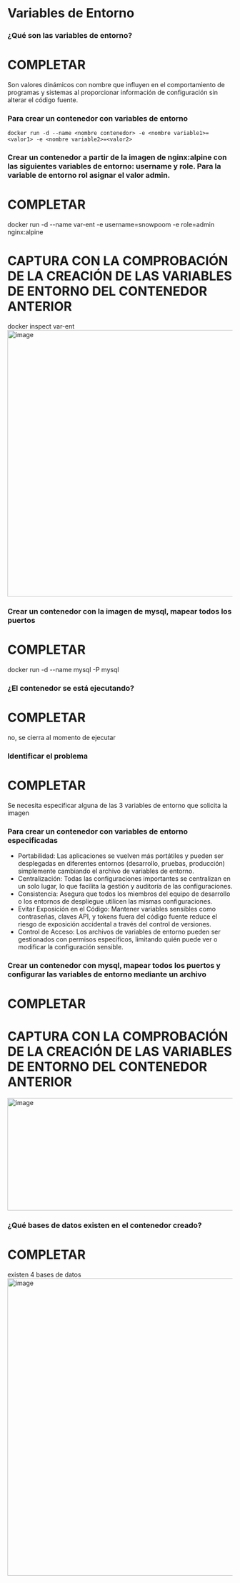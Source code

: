 # Variables de Entorno
### ¿Qué son las variables de entorno?
# COMPLETAR
Son valores dinámicos con nombre que influyen en el comportamiento de programas y sistemas al proporcionar información de configuración sin alterar el código fuente. 
### Para crear un contenedor con variables de entorno

```
docker run -d --name <nombre contenedor> -e <nombre variable1>=<valor1> -e <nombre variable2>=<valor2>
```

### Crear un contenedor a partir de la imagen de nginx:alpine con las siguientes variables de entorno: username y role. Para la variable de entorno rol asignar el valor admin.
# COMPLETAR
docker run -d --name var-ent -e username=snowpoom -e role=admin nginx:alpine

# CAPTURA CON LA COMPROBACIÓN DE LA CREACIÓN DE LAS VARIABLES DE ENTORNO DEL CONTENEDOR ANTERIOR
docker inspect var-ent
<img width="1100" height="597" alt="image" src="https://github.com/user-attachments/assets/7f3dc0a8-ac7c-4957-9add-9340fb1fdf43" />

### Crear un contenedor con la imagen de mysql, mapear todos los puertos
# COMPLETAR
docker run -d --name mysql -P mysql
### ¿El contenedor se está ejecutando?
# COMPLETAR
no, se cierra al momento de ejecutar
### Identificar el problema
# COMPLETAR
Se necesita especificar alguna de las 3 variables de entorno que solicita la imagen
### Para crear un contenedor con variables de entorno especificadas
- Portabilidad: Las aplicaciones se vuelven más portátiles y pueden ser desplegadas en diferentes entornos (desarrollo, pruebas, producción) simplemente cambiando el archivo de variables de entorno.
- Centralización: Todas las configuraciones importantes se centralizan en un solo lugar, lo que facilita la gestión y auditoría de las configuraciones.
- Consistencia: Asegura que todos los miembros del equipo de desarrollo o los entornos de despliegue utilicen las mismas configuraciones.
- Evitar Exposición en el Código: Mantener variables sensibles como contraseñas, claves API, y tokens fuera del código fuente reduce el riesgo de exposición accidental a través del control de versiones.
- Control de Acceso: Los archivos de variables de entorno pueden ser gestionados con permisos específicos, limitando quién puede ver o modificar la configuración sensible.

### Crear un contenedor con mysql, mapear todos los puertos y configurar las variables de entorno mediante un archivo
# COMPLETAR

# CAPTURA CON LA COMPROBACIÓN DE LA CREACIÓN DE LAS VARIABLES DE ENTORNO DEL CONTENEDOR ANTERIOR 
<img width="1002" height="252" alt="image" src="https://github.com/user-attachments/assets/0fc96580-e8ab-47ba-b934-ba04cc42c178" />

### ¿Qué bases de datos existen en el contenedor creado?
# COMPLETAR
existen 4 bases de datos
<img width="1099" height="666" alt="image" src="https://github.com/user-attachments/assets/cbaa148f-a236-43dc-ae9b-ef1e2673a0d1" />


